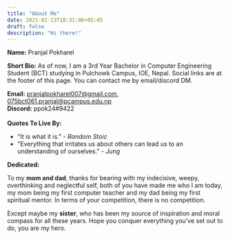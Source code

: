 ```yaml
---
title: "About Me"
date: 2021-02-13T18:31:06+05:45
draft: false 
description: "Hi there!"
---
```


**Name:** Pranjal Pokharel

**Short Bio:**
As of now, I am a 3rd Year Bachelor in Computer Engineering Student (BCT) studying in Pulchowk Campus, IOE, Nepal. Social links are at the footer of this page. You can contact me by email/discord DM. 

**Email:** pranjalpokharel007@gmail.com, 075bct061.pranjal@pcampus.edu.np\
**Discord:** ppok24#9422\
\
**Quotes To Live By:**
- "It is what it is." - *Random Stoic*
- "Everything that irritates us about others can lead us to an understanding of ourselves." - *Jung*

**Dedicated:**

To my **mom and dad**, thanks for bearing with my indecisive, weepy, overthinking and neglectful self, both of you have made me who I am today, my mom being my first computer teacher and my dad being my first spiritual mentor. In terms of your competition, there is no competition.

Except maybe my **sister**, who has been my source of inspiration and moral compass for all these years. Hope you conquer everything you've set out to do, you are my hero.

